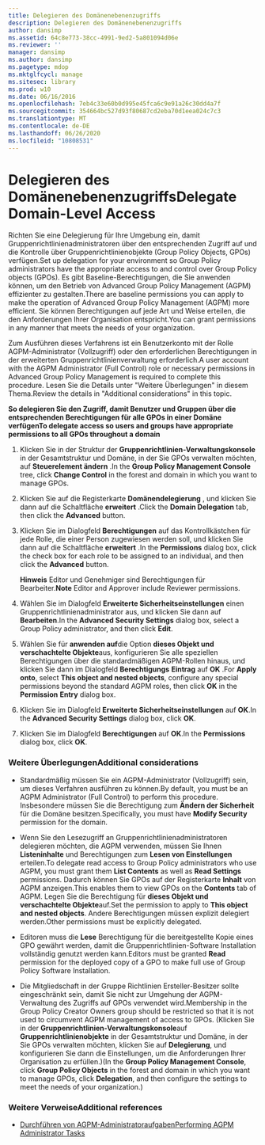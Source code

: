 ```yaml
---
title: Delegieren des Domänenebenenzugriffs
description: Delegieren des Domänenebenenzugriffs
author: dansimp
ms.assetid: 64c8e773-38cc-4991-9ed2-5a801094d06e
ms.reviewer: ''
manager: dansimp
ms.author: dansimp
ms.pagetype: mdop
ms.mktglfcycl: manage
ms.sitesec: library
ms.prod: w10
ms.date: 06/16/2016
ms.openlocfilehash: 7eb4c33e60b0d995e45fca6c9e91a26c30dd4a7f
ms.sourcegitcommit: 354664bc527d93f80687cd2eba70d1eea024c7c3
ms.translationtype: MT
ms.contentlocale: de-DE
ms.lasthandoff: 06/26/2020
ms.locfileid: "10808531"
---
```

# <span data-ttu-id="e19a5-103">Delegieren des Domänenebenenzugriffs</span><span class="sxs-lookup"><span data-stu-id="e19a5-103">Delegate Domain-Level Access</span></span>


<span data-ttu-id="e19a5-104">Richten Sie eine Delegierung für Ihre Umgebung ein, damit Gruppenrichtlinienadministratoren über den entsprechenden Zugriff auf und die Kontrolle über Gruppenrichtlinienobjekte (Group Policy Objects, GPOs) verfügen.</span><span class="sxs-lookup"><span data-stu-id="e19a5-104">Set up delegation for your environment so Group Policy administrators have the appropriate access to and control over Group Policy objects (GPOs).</span></span> <span data-ttu-id="e19a5-105">Es gibt Baseline-Berechtigungen, die Sie anwenden können, um den Betrieb von Advanced Group Policy Management (AGPM) effizienter zu gestalten.</span><span class="sxs-lookup"><span data-stu-id="e19a5-105">There are baseline permissions you can apply to make the operation of Advanced Group Policy Management (AGPM) more efficient.</span></span> <span data-ttu-id="e19a5-106">Sie können Berechtigungen auf jede Art und Weise erteilen, die den Anforderungen Ihrer Organisation entspricht.</span><span class="sxs-lookup"><span data-stu-id="e19a5-106">You can grant permissions in any manner that meets the needs of your organization.</span></span>

<span data-ttu-id="e19a5-107">Zum Ausführen dieses Verfahrens ist ein Benutzerkonto mit der Rolle AGPM-Administrator (Vollzugriff) oder den erforderlichen Berechtigungen in der erweiterten Gruppenrichtlinienverwaltung erforderlich.</span><span class="sxs-lookup"><span data-stu-id="e19a5-107">A user account with the AGPM Administrator (Full Control) role or necessary permissions in Advanced Group Policy Management is required to complete this procedure.</span></span> <span data-ttu-id="e19a5-108">Lesen Sie die Details unter "Weitere Überlegungen" in diesem Thema.</span><span class="sxs-lookup"><span data-stu-id="e19a5-108">Review the details in "Additional considerations" in this topic.</span></span>

**<span data-ttu-id="e19a5-109">So delegieren Sie den Zugriff, damit Benutzer und Gruppen über die entsprechenden Berechtigungen für alle GPOs in einer Domäne verfügen</span><span class="sxs-lookup"><span data-stu-id="e19a5-109">To delegate access so users and groups have appropriate permissions to all GPOs throughout a domain</span></span>**

1.  <span data-ttu-id="e19a5-110">Klicken Sie in der Struktur der **Gruppenrichtlinien-Verwaltungskonsole** in der Gesamtstruktur und Domäne, in der Sie GPOs verwalten möchten, auf **Steuerelement ändern** .</span><span class="sxs-lookup"><span data-stu-id="e19a5-110">In the **Group Policy Management Console** tree, click **Change Control** in the forest and domain in which you want to manage GPOs.</span></span>

2.  <span data-ttu-id="e19a5-111">Klicken Sie auf die Registerkarte **Domänendelegierung** , und klicken Sie dann auf die Schaltfläche **erweitert** .</span><span class="sxs-lookup"><span data-stu-id="e19a5-111">Click the **Domain Delegation** tab, then click the **Advanced** button.</span></span>

3.  <span data-ttu-id="e19a5-112">Klicken Sie im Dialogfeld **Berechtigungen** auf das Kontrollkästchen für jede Rolle, die einer Person zugewiesen werden soll, und klicken Sie dann auf die Schaltfläche **erweitert** .</span><span class="sxs-lookup"><span data-stu-id="e19a5-112">In the **Permissions** dialog box, click the check box for each role to be assigned to an individual, and then click the **Advanced** button.</span></span>

    <span data-ttu-id="e19a5-113">**Hinweis**  Editor und Genehmiger sind Berechtigungen für Bearbeiter.</span><span class="sxs-lookup"><span data-stu-id="e19a5-113">**Note** Editor and Approver include Reviewer permissions.</span></span>

     

4.  <span data-ttu-id="e19a5-114">Wählen Sie im Dialogfeld **Erweiterte Sicherheitseinstellungen** einen Gruppenrichtlinienadministrator aus, und klicken Sie dann auf **Bearbeiten**.</span><span class="sxs-lookup"><span data-stu-id="e19a5-114">In the **Advanced Security Settings** dialog box, select a Group Policy administrator, and then click **Edit**.</span></span>

5.  <span data-ttu-id="e19a5-115">Wählen Sie für **anwenden auf**die Option **dieses Objekt und verschachtelte Objekte**aus, konfigurieren Sie alle speziellen Berechtigungen über die standardmäßigen AGPM-Rollen hinaus, und klicken Sie dann im Dialogfeld **Berechtigungs** **Eintrag** auf **OK** .</span><span class="sxs-lookup"><span data-stu-id="e19a5-115">For **Apply onto**, select **This object and nested objects**, configure any special permissions beyond the standard AGPM roles, then click **OK** in the **Permission** **Entry** dialog box.</span></span>

6.  <span data-ttu-id="e19a5-116">Klicken Sie im Dialogfeld **Erweiterte Sicherheitseinstellungen** auf **OK**.</span><span class="sxs-lookup"><span data-stu-id="e19a5-116">In the **Advanced Security Settings** dialog box, click **OK**.</span></span>

7.  <span data-ttu-id="e19a5-117">Klicken Sie im Dialogfeld **Berechtigungen** auf **OK**.</span><span class="sxs-lookup"><span data-stu-id="e19a5-117">In the **Permissions** dialog box, click **OK**.</span></span>

### <span data-ttu-id="e19a5-118">Weitere Überlegungen</span><span class="sxs-lookup"><span data-stu-id="e19a5-118">Additional considerations</span></span>

-   <span data-ttu-id="e19a5-119">Standardmäßig müssen Sie ein AGPM-Administrator (Vollzugriff) sein, um dieses Verfahren ausführen zu können.</span><span class="sxs-lookup"><span data-stu-id="e19a5-119">By default, you must be an AGPM Administrator (Full Control) to perform this procedure.</span></span> <span data-ttu-id="e19a5-120">Insbesondere müssen Sie die Berechtigung zum **Ändern der Sicherheit** für die Domäne besitzen.</span><span class="sxs-lookup"><span data-stu-id="e19a5-120">Specifically, you must have **Modify Security** permission for the domain.</span></span>

-   <span data-ttu-id="e19a5-121">Wenn Sie den Lesezugriff an Gruppenrichtlinienadministratoren delegieren möchten, die AGPM verwenden, müssen Sie Ihnen **Listeninhalte** und Berechtigungen zum **Lesen von Einstellungen** erteilen.</span><span class="sxs-lookup"><span data-stu-id="e19a5-121">To delegate read access to Group Policy administrators who use AGPM, you must grant them **List Contents** as well as **Read Settings** permissions.</span></span> <span data-ttu-id="e19a5-122">Dadurch können Sie GPOs auf der Registerkarte **Inhalt** von AGPM anzeigen.</span><span class="sxs-lookup"><span data-stu-id="e19a5-122">This enables them to view GPOs on the **Contents** tab of AGPM.</span></span> <span data-ttu-id="e19a5-123">Legen Sie die Berechtigung für **dieses Objekt und verschachtelte Objekte**auf.</span><span class="sxs-lookup"><span data-stu-id="e19a5-123">Set the permission to apply to **This object and nested objects**.</span></span> <span data-ttu-id="e19a5-124">Andere Berechtigungen müssen explizit delegiert werden.</span><span class="sxs-lookup"><span data-stu-id="e19a5-124">Other permissions must be explicitly delegated.</span></span>

-   <span data-ttu-id="e19a5-125">Editoren muss die **Lese** Berechtigung für die bereitgestellte Kopie eines GPO gewährt werden, damit die Gruppenrichtlinien-Software Installation vollständig genutzt werden kann.</span><span class="sxs-lookup"><span data-stu-id="e19a5-125">Editors must be granted **Read** permission for the deployed copy of a GPO to make full use of Group Policy Software Installation.</span></span>

-   <span data-ttu-id="e19a5-126">Die Mitgliedschaft in der Gruppe Richtlinien Ersteller-Besitzer sollte eingeschränkt sein, damit Sie nicht zur Umgehung der AGPM-Verwaltung des Zugriffs auf GPOs verwendet wird.</span><span class="sxs-lookup"><span data-stu-id="e19a5-126">Membership in the Group Policy Creator Owners group should be restricted so that it is not used to circumvent AGPM management of access to GPOs.</span></span> <span data-ttu-id="e19a5-127">(Klicken Sie in der **Gruppenrichtlinien-Verwaltungskonsole**auf **Gruppenrichtlinienobjekte** in der Gesamtstruktur und Domäne, in der Sie GPOs verwalten möchten, klicken Sie auf **Delegierung**, und konfigurieren Sie dann die Einstellungen, um die Anforderungen Ihrer Organisation zu erfüllen.)</span><span class="sxs-lookup"><span data-stu-id="e19a5-127">(In the **Group Policy Management Console**, click **Group Policy Objects** in the forest and domain in which you want to manage GPOs, click **Delegation**, and then configure the settings to meet the needs of your organization.)</span></span>

### <span data-ttu-id="e19a5-128">Weitere Verweise</span><span class="sxs-lookup"><span data-stu-id="e19a5-128">Additional references</span></span>

-   [<span data-ttu-id="e19a5-129">Durchführen von AGPM-Administratoraufgaben</span><span class="sxs-lookup"><span data-stu-id="e19a5-129">Performing AGPM Administrator Tasks</span></span>](performing-agpm-administrator-tasks.md)

 

 





